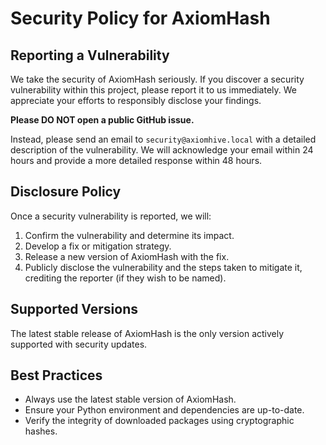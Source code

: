 # Security Policy for AxiomHash

## Reporting a Vulnerability

We take the security of AxiomHash seriously. If you discover a security vulnerability within this project, please report it to us immediately. We appreciate your efforts to responsibly disclose your findings.

**Please DO NOT open a public GitHub issue.**

Instead, please send an email to `security@axiomhive.local` with a detailed description of the vulnerability. We will acknowledge your email within 24 hours and provide a more detailed response within 48 hours.

## Disclosure Policy

Once a security vulnerability is reported, we will:

1.  Confirm the vulnerability and determine its impact.
2.  Develop a fix or mitigation strategy.
3.  Release a new version of AxiomHash with the fix.
4.  Publicly disclose the vulnerability and the steps taken to mitigate it, crediting the reporter (if they wish to be named).

## Supported Versions

The latest stable release of AxiomHash is the only version actively supported with security updates.

## Best Practices

*   Always use the latest stable version of AxiomHash.
*   Ensure your Python environment and dependencies are up-to-date.
*   Verify the integrity of downloaded packages using cryptographic hashes.
